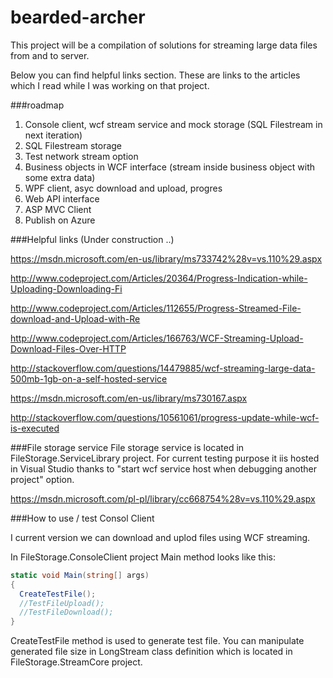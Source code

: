 # bearded-archer
This project will be a compilation of solutions for streaming large data files from and to server.

Below you can find helpful links section.
These are links to the articles which I read while I was working on that project.

###roadmap
1. Console client, wcf stream service and mock storage (SQL Filestream in next iteration)
2. SQL Filestream storage
3. Test network stream option
3. Business objects in WCF interface (stream inside business object with some extra data)
4. WPF client, asyc download and upload, progres
5. Web API interface
6. ASP MVC Client
7. Publish on Azure


###Helpful links (Under construction ..)

https://msdn.microsoft.com/en-us/library/ms733742%28v=vs.110%29.aspx

http://www.codeproject.com/Articles/20364/Progress-Indication-while-Uploading-Downloading-Fi

http://www.codeproject.com/Articles/112655/Progress-Streamed-File-download-and-Upload-with-Re

http://www.codeproject.com/Articles/166763/WCF-Streaming-Upload-Download-Files-Over-HTTP

http://stackoverflow.com/questions/14479885/wcf-streaming-large-data-500mb-1gb-on-a-self-hosted-service


https://msdn.microsoft.com/en-us/library/ms730167.aspx

http://stackoverflow.com/questions/10561061/progress-update-while-wcf-is-executed


###File storage service
File storage service is located in FileStorage.ServiceLibrary project. For current testing purpose it iis hosted in Visual Studio thanks to "start wcf service host when debugging another project" option.

https://msdn.microsoft.com/pl-pl/library/cc668754%28v=vs.110%29.aspx


###How to use / test Consol Client 

I current version we can download and uplod files using WCF streaming.

In FileStorage.ConsoleClient project Main method looks like this:

```cs
static void Main(string[] args)
{
  CreateTestFile();
  //TestFileUpload();
  //TestFileDownload();
}
```

CreateTestFile method is used to generate test file. You can manipulate generated file size in LongStream class definition which is located in FileStorage.StreamCore project.
